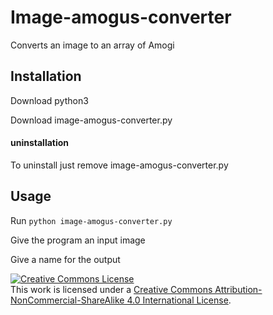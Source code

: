 # Image-amogus-converter
Converts an image to an array of Amogi

## Installation
Download python3

Download image-amogus-converter.py

#### uninstallation
To uninstall just remove image-amogus-converter.py
## Usage
Run ```python image-amogus-converter.py```

Give the program an input image

Give a name for the output


<a rel="license" href="http://creativecommons.org/licenses/by-nc-sa/4.0/"><img alt="Creative Commons License" style="border-width:0" src="https://i.creativecommons.org/l/by-nc-sa/4.0/88x31.png" /></a><br />This work is licensed under a <a rel="license" href="http://creativecommons.org/licenses/by-nc-sa/4.0/">Creative Commons Attribution-NonCommercial-ShareAlike 4.0 International License</a>.
